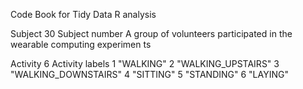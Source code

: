 Code Book for Tidy Data R analysis

Subject     30
    Subject number
         A group of volunteers participated in the wearable computing experimen
	                     ts

Activity    6
    Activity labels
            1 "WALKING"
	    2 "WALKING_UPSTAIRS"
	    3 "WALKING_DOWNSTAIRS"
	    4 "SITTING"
	    5 "STANDING"
	    6 "LAYING"

